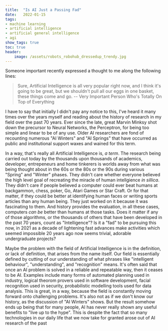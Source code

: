 ```yaml
---
title:	"Is AI Just a Passing Fad"
date:	2022-01-15
tags: 
- machine learning
- artificial intelligence
- artificial general intelligence
- agi
show_tags: true
toc: true
header:
    image: /assets/robots_robohub_dressedup_trendy.jpg
---
```


Someone important recently expressed a thought to me along the following lines:

> Sure, Artificial Intelligence is all very popular right now, and I think it's going to be great, but we shouldn't pull all our eggs in one basket, these things come and go. -- Very Important Person Who's Totally On Top of Everything

I have to say that initially I didn't pay any notice to this, I've heard it many times over the years myself and reading about the history of research in my field over the past 70 years. Ever since the late, great Marvin Minksy shot down the precursor to Neural Networks, the Perceptron, for being too simple and linear to be of any use. Older AI researchers are fond of recounting numerous "AI Winters" and "AI Springs" that have occurred as public and institutional support waxes and wained for this term. 

In a way, that's really all Artificial Intelligence is, *a term*. The research being carried out today by the thousands upon thousands of academics, developer, entrepeneurs and home tinkerers is worlds away from what was being thought about in the 60s or the 80s or the 90s during various "Spring" and "Winter" phases. They didn't care whether everyone believed the high level goal of recreating the miracle of human intellgience *in sillica*. They didn't care if people believed a computer could ever beat humans at backgammon, chess, poker, Go, Atari Games or Star Craft. Or for that matter, if they could be better at identifying human faces or writing sports articles than any human being. 
They just worked on it because it was fascinating to them. And history provides the evaluation, in all these cases, computers *can be* better than humans at those tasks.
Does it matter if any of those algorithms, or the thousands of others that have been developed in the past 70 years, count as "Intelligence"? Is it a "fad" to be pursuing this now, in 2021 as a decade of lightening fast advances make activities which seemed impossible 20 years ago now seems trivial, adorable undergraduate projects?

Maybe the problem with the field of Artificial Intelligence is in the definition, or lack of definition, that arises from the name itself. Our field is essentially defined by cutting of our understanding of what phrases like "intelligent behaviour", "understanding", and "recognition" means. It's often said that once an AI problem is solved in a reliable and repeatable way, then it ceases to be AI. 
Examples include many forms of automated planning used in industry, logical theorom provers used in software development, facial recognition used in security, probabilistic modelling tools used for data analysis.
This is great, in a way, because the field is constantly moving forward onto challenging  problems. It's also not as if we don't know our history, as the discussion of "AI Winters" shows. But the result somehow ends up being that for many people, AI has never really shown any useful benefits to "live up to the hype". This is despite the fact that so many technologies in our daily life that we now take for granted arose out of AI research of the past


